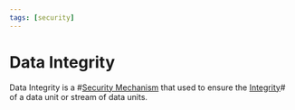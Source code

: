 ```yaml
---
tags: [security]
---
```


# Data Integrity

Data Integrity is a #[Security Mechanism](202209261402.md) that used to ensure
the [Integrity](202210022154.md)# of a data unit or stream of data units.
